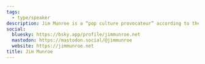 ```yaml
---
tags:
  - type/speaker
description: Jim Munroe is a “pop culture provocateur” according to the Austin Chronicle. His graphic novels and prose novels have been praised by Pulitzer-winner Junot Diaz and comics legend Neil Gaiman, and his lo-fi sci-fi feature films by Wired and the Guardian. His political videogames have appeared at Sundance and Cannes, and he co-founded the world’s first videogame arts organization. He was an Art Gallery of Ontario Artist-in-Residence in 2014 and he lives in the Junction neighbourhood in Toronto.
social:
  bluesky: https://bsky.app/profile/jimmunroe.net
  mastodon: https://mastodon.social/@jimmunroe
  website: https://jimmunroe.net
title: Jim Munroe
---
```


